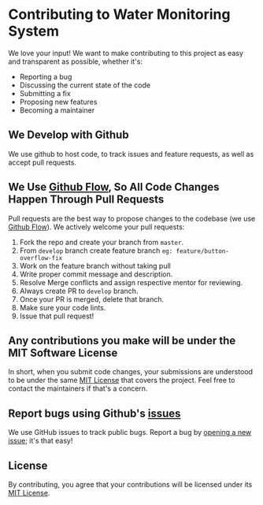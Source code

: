 # Contributing to Water Monitoring System

We love your input! We want to make contributing to this project as easy and transparent as possible, whether it's:

- Reporting a bug
- Discussing the current state of the code
- Submitting a fix
- Proposing new features
- Becoming a maintainer

## We Develop with Github

We use github to host code, to track issues and feature requests, as well as accept pull requests.

## We Use [Github Flow](https://guides.github.com/introduction/flow/index.html), So All Code Changes Happen Through Pull Requests

Pull requests are the best way to propose changes to the codebase (we use [Github Flow](https://guides.github.com/introduction/flow/index.html)). We actively welcome your pull requests:

1. Fork the repo and create your branch from `master`.
2. From `develop` branch create feature branch `eg: feature/button-overflow-fix`
3. Work on the feature branch without taking pull
4. Write proper commit message and description.
5. Resolve Merge conflicts and assign respective mentor for reviewing.
6. Always create PR to `develop` branch.
7. Once your PR is merged, delete that branch.
8. Make sure your code lints.
9. Issue that pull request!

## Any contributions you make will be under the MIT Software License

In short, when you submit code changes, your submissions are understood to be under the same [MIT License](https://github.com/vinitshahdeo/Water-Monitoring-System/blob/master/LICENSE) that covers the project. Feel free to contact the maintainers if that's a concern.

## Report bugs using Github's [issues](https://github.com/vinitshahdeo/Water-Monitoring-System/issues)

We use GitHub issues to track public bugs. Report a bug by [opening a new issue](https://github.com/vinitshahdeo/Water-Monitoring-System/issues/new); it's that easy!

## License

By contributing, you agree that your contributions will be licensed under its [MIT License](https://github.com/vinitshahdeo/Water-Monitoring-System/blob/master/LICENSE).
